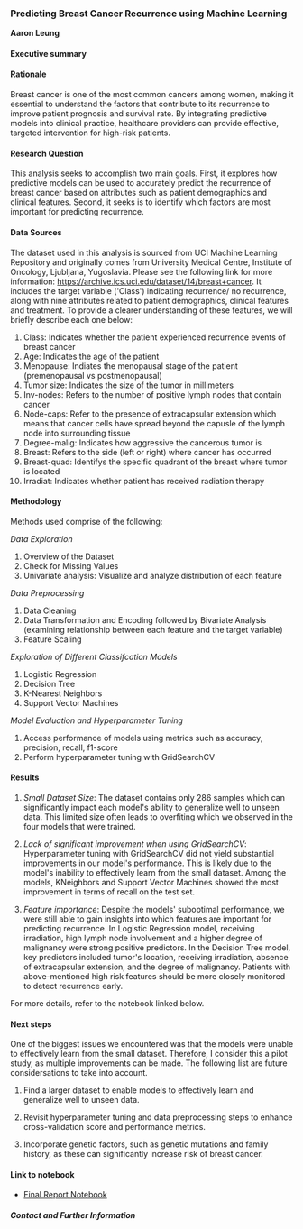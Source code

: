 ### Predicting Breast Cancer Recurrence using Machine Learning

**Aaron Leung**

#### Executive summary
#### Rationale
Breast cancer is one of the most common cancers among women, making it essential to understand the factors that contribute to its recurrence to improve patient prognosis and survival rate. By integrating predictive models into clinical practice, healthcare providers can provide effective, targeted intervention for high-risk patients.

#### Research Question
This analysis seeks to accomplish two main goals. First, it explores how predictive models can be used to accurately predict the recurrence of breast cancer based on attributes such as patient demographics and clinical features. Second, it seeks is to identify which factors are most important for predicting recurrence.

#### Data Sources
The dataset used in this analysis is sourced from UCI Machine Learning Repository and originally comes from University Medical Centre, Institute of Oncology, Ljubljana, Yugoslavia. Please see the following link for more information: https://archive.ics.uci.edu/dataset/14/breast+cancer. It includes the target variable ('Class') indicating recurrence/ no recurrence, along with nine attributes related to patient demographics, clinical features and treatment. To provide a clearer understanding of these features, we will briefly describe each one below:

1. Class: Indicates whether the patient experienced recurrence events of breast cancer
2. Age: Indicates the age of the patient
3. Menopause: Indiates the menopausal stage of the patient (premenopausal vs postmenopausal)
4. Tumor size: Indicates the size of the tumor in millimeters
5. Inv-nodes: Refers to the number of positive lymph nodes that contain cancer
6. Node-caps: Refer to the presence of extracapsular extension which means that cancer cells have spread beyond the capusle of the lymph node into surrounding tissue
7. Degree-malig: Indicates how aggressive the cancerous tumor is
8. Breast: Refers to the side (left or right) where cancer has occurred
9. Breast-quad: Identifys the specific quadrant of the breast where tumor is located
10. Irradiat: Indicates whether patient has received radiation therapy

#### Methodology
Methods used comprise of the following:

_Data Exploration_
1. Overview of the Dataset
2. Check for Missing Values
3. Univariate analysis: Visualize and analyze distribution of each feature

_Data Preprocessing_
1. Data Cleaning
2. Data Transformation and Encoding followed by Bivariate Analysis (examining relationship between each feature and the target variable)
3. Feature Scaling

_Exploration of Different Classifcation Models_
1. Logistic Regression
2. Decision Tree
3. K-Nearest Neighbors
4. Support Vector Machines

_Model Evaluation and Hyperparameter Tuning_
1. Access performance of models using metrics such as accuracy, precision, recall, f1-score
2. Perform hyperparameter tuning with GridSearchCV

#### Results
1. _Small Dataset Size_: The dataset contains only 286 samples which can significantly impact each model's ability to generalize well to unseen data. This limited size often leads to overfiting which we observed in the four models that were trained.
  
2. _Lack of significant improvement when using GridSearchCV_: Hyperparameter tuning with GridSearchCV did not yield substantial improvements in our model's performance. This is likely due to the model's inability to effectively learn from the small dataset. Among the models, KNeighbors and Support Vector Machines showed the most improvement in terms of recall on the test set.

3. _Feature importance_: Despite the models' suboptimal performance, we were still able to gain insights into which features are important for predicting recurrence. In Logistic Regression model, receiving irradiation, high lymph node involvement and a higher degree of malignancy were strong positive predictors. In the Decision Tree model, key predictors included tumor's location, receiving irradiation, absence of extracapsular extension, and the degree of malignancy. Patients with above-mentioned high risk features should be more closely monitored to detect recurrence early.

For more details, refer to the notebook linked below.

#### Next steps
One of the biggest issues we encountered was that the models were unable to effectively learn from the small dataset. Therefore, I consider this a pilot study, as multiple improvements can be made. The following list are future considersations to take into account.
1. Find a larger dataset to enable models to effectively learn and generalize well to unseen data.
  
2. Revisit hyperparameter tuning and data preprocessing steps to enhance cross-validation score and performance metrics.
  
3. Incorporate genetic factors, such as genetic mutations and family history, as these can significantly increase risk of breast cancer.

#### Link to notebook

- [Final Report Notebook](https://github.com/ahleung2/Prediction-of-Breast-Cancer-Recurrence/blob/main/Leung_Aaron%20Prediction%20of%20Breast%20Cancer%20Recurrence.ipynb)



##### Contact and Further Information
